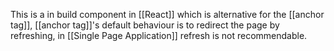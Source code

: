 This is a in build component in [[React]] which is alternative for the [[anchor tag]], [[anchor tag]]'s default behaviour is to redirect the page by refreshing, in [[Single Page Application]] refresh is not recommendable.
